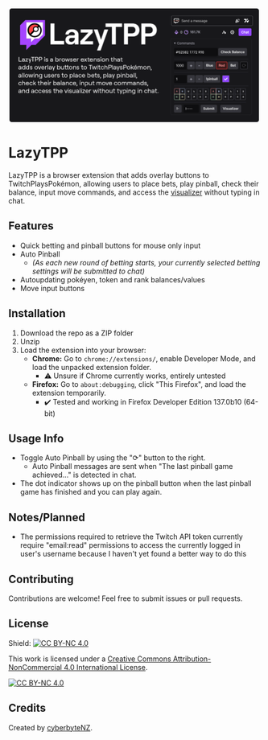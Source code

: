 
<img src="https://raw.githubusercontent.com/jamesschoch/LazyTPP/refs/heads/main/lazytpp.png" width="500">

# LazyTPP

LazyTPP is a browser extension that adds overlay buttons to TwitchPlaysPokémon, allowing users to place bets, play pinball, check their balance, input move commands, and access the [visualizer](https://tppvisualizer.web.app/) without typing in chat.

## Features
- Quick betting and pinball buttons for mouse only input
- Auto Pinball
	- *(As each new round of betting starts, your currently selected betting settings will be submitted to chat)*
- Autoupdating pokéyen, token and rank balances/values
- Move input buttons

## Installation
1. Download the repo as a ZIP folder
2. Unzip
3. Load the extension into your browser:
   - **Chrome:** Go to `chrome://extensions/`, enable Developer Mode, and load the unpacked extension folder.
	   - ⚠️ Unsure if Chrome currently works, entirely untested
   - **Firefox:** Go to `about:debugging`, click "This Firefox", and load the extension temporarily.
	   - ✔️ Tested and working in Firefox Developer Edition 137.0b10 (64-bit)

## Usage Info
- Toggle Auto Pinball by using the "⟳" button to the right.
	- Auto Pinball messages are sent when "The last pinball game achieved..." is detected in chat.
- The dot indicator shows up on the pinball button when the last pinball game has finished and you can play again. 

## Notes/Planned
- The permissions required to retrieve the Twitch API token currently require "email:read" permissions to access the currently logged in user's username because I haven't yet found a better way to do this

## Contributing
Contributions are welcome! Feel free to submit issues or pull requests.

## License
Shield: [![CC BY-NC 4.0][cc-by-nc-shield]][cc-by-nc]

This work is licensed under a
[Creative Commons Attribution-NonCommercial 4.0 International License][cc-by-nc].

[![CC BY-NC 4.0][cc-by-nc-image]][cc-by-nc]

[cc-by-nc]: https://creativecommons.org/licenses/by-nc/4.0/
[cc-by-nc-image]: https://licensebuttons.net/l/by-nc/4.0/88x31.png
[cc-by-nc-shield]: https://img.shields.io/badge/License-CC%20BY--NC%204.0-lightgrey.svg

## Credits
Created by [cyberbyteNZ](https://github.com/jamesschoch).
